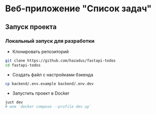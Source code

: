 # Веб-приложение "Список задач"

## Запуск проекта

### Локальный запуск для разработки

- Клонировать репозиторий 

```bash
git clone https://github.com/hazadus/fastapi-todos
cd fastapi-todos
```

- Создать файл с настройками бэкенда

```bash
cp backend/.env.example backend/.env.dev
```

- Запустить проект в Docker

```bash
just dev
# или `docker compose --profile dev up`
```
